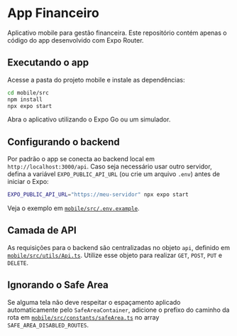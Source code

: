 # App Financeiro

Aplicativo mobile para gestão financeira. Este repositório contém apenas o código do app desenvolvido com Expo Router.

## Executando o app

Acesse a pasta do projeto mobile e instale as dependências:

```sh
cd mobile/src
npm install
npx expo start
```

Abra o aplicativo utilizando o Expo Go ou um simulador.

## Configurando o backend

Por padrão o app se conecta ao backend local em
`http://localhost:3000/api`. Caso seja necessário usar
outro servidor, defina a variável `EXPO_PUBLIC_API_URL` (ou crie um arquivo
`.env`) antes de iniciar o Expo:

```sh
EXPO_PUBLIC_API_URL="https://meu-servidor" npx expo start
```

Veja o exemplo em [`mobile/src/.env.example`](mobile/src/.env.example).

## Camada de API

As requisições para o backend são centralizadas no objeto `api`,
definido em [`mobile/src/utils/Api.ts`](mobile/src/utils/Api.ts).
Utilize esse objeto para realizar `GET`, `POST`, `PUT` e `DELETE`.

## Ignorando o Safe Area

Se alguma tela não deve respeitar o espaçamento aplicado automaticamente pelo
`SafeAreaContainer`, adicione o prefixo do caminho da rota em
[`mobile/src/constants/safeArea.ts`](mobile/src/constants/safeArea.ts) no array
`SAFE_AREA_DISABLED_ROUTES`.

